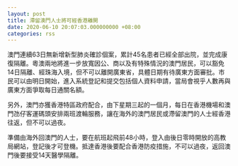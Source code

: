 ```yaml
---
layout: post
title: 滯留澳門人士將可經香港離開
date: 2020-06-10 20:07:03.000000000 +08:00
categories: rss
---
```


澳門連續63日無新增新型肺炎確診個案，累計45名患者已經全部出院，並完成康復隔離。粵澳兩地將進一步放寬因公、商以及有特殊情況的澳門居民，可以豁免14日隔離、經珠海入境，但不可以離開廣東省，具體日期有待廣東方面審批。市民可以由明日開始，進入系統登記和提交包括個人資料申請，當局會視乎人數再與廣東方面爭取每日通關名額。

另外，澳門亦獲香港特區政府配合，由下星期三起的一個月，每日在香港機場和澳門氹仔客運碼頭安排兩班渡輪服務，讓在海外的澳門居民或滯留澳門的人士經香港往返，但不可以過夜。

準備由海外回澳門的人士，要在航班起飛前48小時，登入由後日零時開放的高教局網站，登記後才可登機。抵達香港後要配合香港防疫措施，不可以過夜，返回澳門後要接受14天醫學隔離。
